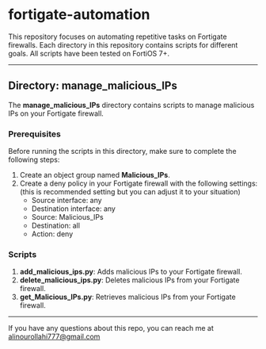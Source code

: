 # fortigate-automation

This repository focuses on automating repetitive tasks on Fortigate firewalls. Each directory in this repository contains scripts for different goals. All scripts have been tested on FortiOS 7+.

---

## Directory: manage_malicious_IPs

The **manage_malicious_IPs** directory contains scripts to manage malicious IPs on your Fortigate firewall.

### Prerequisites

Before running the scripts in this directory, make sure to complete the following steps:

1. Create an object group named **Malicious_IPs**.
2. Create a deny policy in your Fortigate firewall with the following settings: (this is recommended setting but you can adjust it to your situation)
   - Source interface: any
   - Destination interface: any
   - Source: Malicious_IPs
   - Destination: all
   - Action: deny

### Scripts

1. **add_malicious_ips.py**: Adds malicious IPs to your Fortigate firewall.
2. **delete_malicious_ips.py**: Deletes malicious IPs from your Fortigate firewall.
3. **get_Malicious_IPs.py**: Retrieves malicious IPs from your Fortigate firewall.

---

If you have any questions about this repo, you can reach me at alinourollahi777@gmail.com
